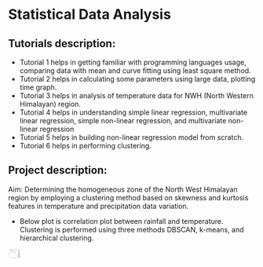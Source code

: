 # Statistical Data Analysis

## Tutorials description:
- Tutorial 1 helps in getting familiar with programming languages usage, comparing data with mean and curve fitting using least square method.
- Tutorial 2 helps in calculating some parameters using large data, plotting time graph.
- Tutorial 3 helps in analysis of temperature data for NWH (North Western Himalayan) region.
- Tutorial 4 helps in understanding simple linear regression, multivariate linear regression, simple non-linear regression, and multivariate non-linear regression
- Tutorial 5 helps in building non-linear regression model from scratch.
- Tutorial 6 helps in performing clustering.

## Project description:
Aim: Determining the homogeneous zone of the North West Himalayan region by employing a clustering method based on skewness and kurtosis features in temperature and precipitation data variation.
- Below plot is correlation plot between rainfall and temperature. Clustering is performed using three methods DBSCAN, k-means, and hierarchical clustering.
<img src="https://github.com/VinayFaria/Statistical_Data_Analysis/blob/master/Project/correlation_rainfall_temperature.png" width ="25">
